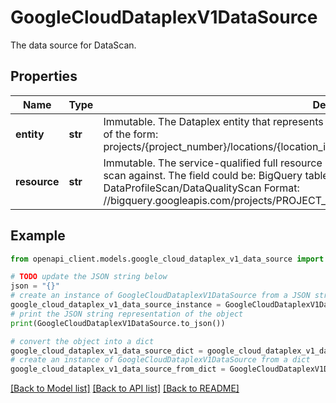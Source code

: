 # GoogleCloudDataplexV1DataSource

The data source for DataScan.

## Properties

Name | Type | Description | Notes
------------ | ------------- | ------------- | -------------
**entity** | **str** | Immutable. The Dataplex entity that represents the data source (e.g. BigQuery table) for DataScan, of the form: projects/{project_number}/locations/{location_id}/lakes/{lake_id}/zones/{zone_id}/entities/{entity_id}. | [optional] 
**resource** | **str** | Immutable. The service-qualified full resource name of the cloud resource for a DataScan job to scan against. The field could be: BigQuery table of type \&quot;TABLE\&quot; for DataProfileScan/DataQualityScan Format: //bigquery.googleapis.com/projects/PROJECT_ID/datasets/DATASET_ID/tables/TABLE_ID | [optional] 

## Example

```python
from openapi_client.models.google_cloud_dataplex_v1_data_source import GoogleCloudDataplexV1DataSource

# TODO update the JSON string below
json = "{}"
# create an instance of GoogleCloudDataplexV1DataSource from a JSON string
google_cloud_dataplex_v1_data_source_instance = GoogleCloudDataplexV1DataSource.from_json(json)
# print the JSON string representation of the object
print(GoogleCloudDataplexV1DataSource.to_json())

# convert the object into a dict
google_cloud_dataplex_v1_data_source_dict = google_cloud_dataplex_v1_data_source_instance.to_dict()
# create an instance of GoogleCloudDataplexV1DataSource from a dict
google_cloud_dataplex_v1_data_source_from_dict = GoogleCloudDataplexV1DataSource.from_dict(google_cloud_dataplex_v1_data_source_dict)
```
[[Back to Model list]](../README.md#documentation-for-models) [[Back to API list]](../README.md#documentation-for-api-endpoints) [[Back to README]](../README.md)


